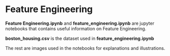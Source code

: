 # Feature Engineering

**Feature Engineering.ipynb** and **feature_engineering.ipynb** are jupyter notebooks that contains useful information on Feature Engineering.

**boston_housing.csv** is the dataset used in **feature_engineering.ipynb**

The rest are images used in the notebooks for explanations and illustrations.